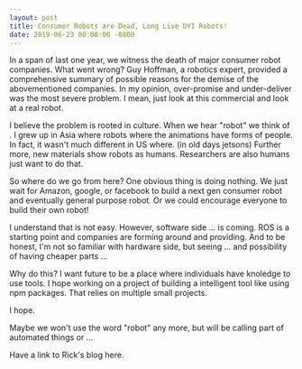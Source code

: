 ```yaml
---
layout: post
title: Consumer Robots are Dead, Long Live DYI Robots!
date: 2019-06-23 00:00:00 -0800
---
```


In a span of last one year, we witness the death of major consumer robot companies.
What went wrong?
Guy Hoffman, a robotics expert, provided a comprehensive summary of possible reasons for the demise of the abovementioned companies.
In my opinion, over-promise and under-deliver was the most severe problem.
I mean, just look at this commercial and look at a real robot.

<!-- I'm not sure if robot researcher can ever get over this problem. -->

I believe the problem is rooted in culture.
When we hear "robot" we think of .
I grew up in Asia where robots where the animations have forms of people.
In fact, it wasn't much different in US where. (in old days jetsons)
Further more, new materials show robots as humans.
Researchers are also humans just want to do that.

<!-- So what do we do now? -->

So where do we go from here?
One obvious thing is doing nothing.
We just wait for Amazon, google, or facebook to build a next gen consumer robot and eventually general purpose robot.
Or we could encourage everyone to build their own robot!

I understand that is not easy.
However, software side ... is coming.
ROS is a starting point and companies are forming around and providing.
And to be honest, I'm not so familiar with hardware side, but seeing ... and possibility of having cheaper parts ...

Why do this?
I want future to be a place where individuals have knoledge to use tools.
I hope working on a project of building a intelligent tool like using npm packages.
That relies on multiple small projects.

<!-- * laundry -->
<!-- * grinder -->
<!-- * modular & reconfigurable tools that handle uncertianty given assumptions -->

I hope.

Maybe we won't use the word "robot" any more, but will be calling part of automated things or ...

Have a link to Rick's blog here.


<!-- IDEAs -->
<!-- how I needed to join a lab to do this with the picture of me holding a hoap robot -->
